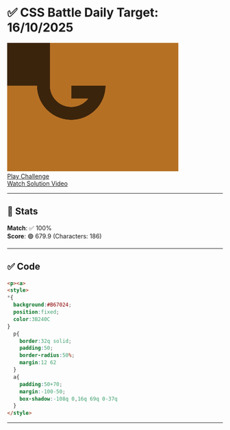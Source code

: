 # ✅ CSS Battle Daily Target: 16/10/2025

![Target](./images/16.png)  
[Play Challenge](https://cssbattle.dev/play/MV6r17xbvSiWNq3K5knT)  
[Watch Solution Video](https://youtube.com/shorts/zQSVFA45hz0)

---

## 🔢 Stats

**Match**: ✅ 100%  
**Score**: 🟢 679.9 (Characters: 186)

---

## ✅ Code

```html
<p><a>
<style>
*{
  background:#B67024;
  position:fixed;
  color:3B240C
}
  p{
    border:32q solid;
    padding:50;
    border-radius:50%;
    margin:12 62
  }
  a{
    padding:50+70;
    margin:-100-50;
    box-shadow:-108q 0,16q 69q 0-37q
  }
</style>

```

---
